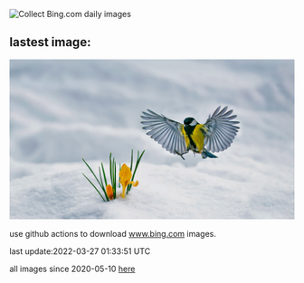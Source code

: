 ![Collect Bing.com daily images](https://github.com/counter2015/bing-daily-images/workflows/Collect%20Bing.com%20daily%20images/badge.svg)
## lastest image:
![](images/YellowCrocuses.jpg)

use github actions to download www.bing.com images.

last update:2022-03-27 01:33:51 UTC

all images since 2020-05-10 [here](https://github.com/counter2015/bing-daily-images/tree/master/images) 

